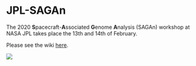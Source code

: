 # JPL-SAGAn
The 2020 **S**pacecraft-**A**ssociated **G**enome **A**nalysis (SAGAn) workshop at NASA JPL takes place the 13th and 14th of February.

Please see the wiki [here](https://github.com/AstrobioMike/JPL-SAGAn/wiki).

<img align="center" src="https://github.com/AstrobioMike/JPL-SAGAn/blob/master/images/banner.png">
